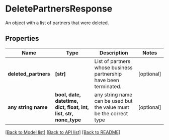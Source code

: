 # DeletePartnersResponse

An object with a list of partners that were deleted.

## Properties
Name | Type | Description | Notes
------------ | ------------- | ------------- | -------------
**deleted_partners** | **[str]** | List of partners whose business partnership have been terminated. | [optional] 
**any string name** | **bool, date, datetime, dict, float, int, list, str, none_type** | any string name can be used but the value must be the correct type | [optional]

[[Back to Model list]](../README.md#documentation-for-models) [[Back to API list]](../README.md#documentation-for-api-endpoints) [[Back to README]](../README.md)


